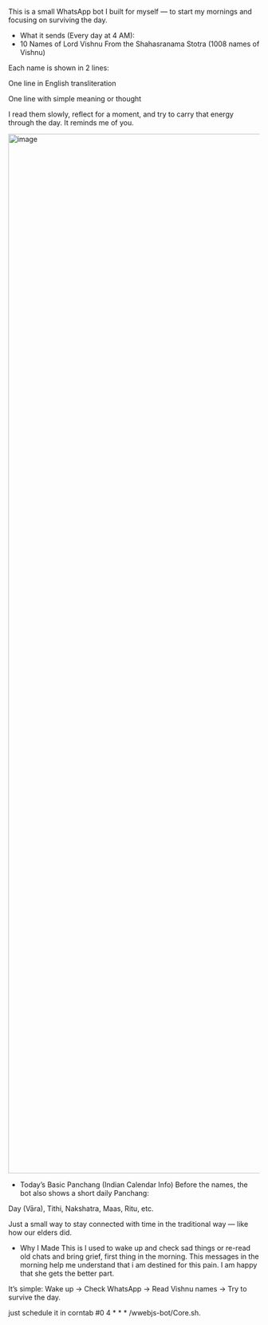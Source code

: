 This is a small WhatsApp bot I built for myself — to start my mornings and focusing on surviving the day. 

* What it sends (Every day at 4 AM):
* 10 Names of Lord Vishnu
From the Shahasranama Stotra (1008 names of Vishnu)

Each name is shown in 2 lines:

One line in English transliteration

One line with simple meaning or thought

I read them slowly, reflect for a moment, and try to carry that energy through the day. It reminds me of you. 

<img width="540" height="2085" alt="image" src="https://github.com/user-attachments/assets/62353f46-ff90-484f-a801-e8d11e4dd556" />



* Today’s Basic Panchang (Indian Calendar Info)
Before the names, the bot also shows a short daily Panchang:

Day (Vāra), Tithi, Nakshatra, Maas, Ritu, etc.

Just a small way to stay connected with time in the traditional way — like how our elders did.

*  Why I Made This is 
I used to wake up and check sad things or re-read old chats and bring grief,  first thing in the morning.
This messages in the morning help me understand that i am destined for this pain. I am happy that she gets the better part.

It’s simple:
Wake up → Check WhatsApp → Read Vishnu names → Try to survive the day. 

just schedule it in corntab #0 4 * * * /wwebjs-bot/Core.sh.
